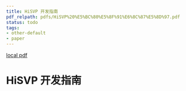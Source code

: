 ```yaml
---
title: HiSVP 开发指南
pdf_relpath: pdfs/HiSVP%20%E5%BC%80%E5%8F%91%E6%8C%87%E5%8D%97.pdf
status: todo
tags:
- other-default
- paper
---
```


[local pdf](../../../pdfs/HiSVP%20%E5%BC%80%E5%8F%91%E6%8C%87%E5%8D%97.pdf)

# HiSVP 开发指南
